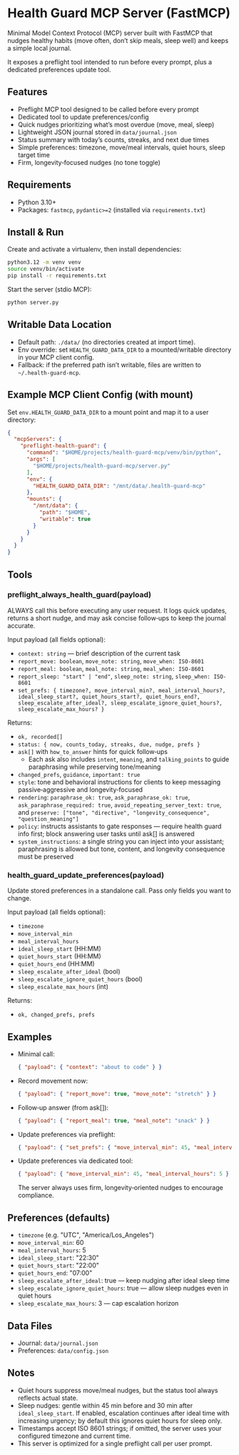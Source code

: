 # Health Guard MCP Server (FastMCP)

Minimal Model Context Protocol (MCP) server built with FastMCP that nudges healthy habits (move often, don’t skip meals, sleep well) and keeps a simple local journal.

It exposes a preflight tool intended to run before every prompt, plus a dedicated preferences update tool.

## Features

- Preflight MCP tool designed to be called before every prompt
- Dedicated tool to update preferences/config
- Quick nudges prioritizing what’s most overdue (move, meal, sleep)
- Lightweight JSON journal stored in `data/journal.json`
- Status summary with today’s counts, streaks, and next due times
- Simple preferences: timezone, move/meal intervals, quiet hours, sleep target time
- Firm, longevity‑focused nudges (no tone toggle)

## Requirements

- Python 3.10+
- Packages: `fastmcp`, `pydantic>=2` (installed via `requirements.txt`)

## Install & Run

Create and activate a virtualenv, then install dependencies:

```bash
python3.12 -m venv venv
source venv/bin/activate
pip install -r requirements.txt
```

Start the server (stdio MCP):

```bash
python server.py
```

## Writable Data Location

- Default path: `./data/` (no directories created at import time).
- Env override: set `HEALTH_GUARD_DATA_DIR` to a mounted/writable directory in your MCP client config.
- Fallback: if the preferred path isn’t writable, files are written to `~/.health-guard-mcp`.

## Example MCP Client Config (with mount)

Set `env.HEALTH_GUARD_DATA_DIR` to a mount point and map it to a user directory:

```json
{
  "mcpServers": {
    "preflight-health-guard": {
      "command": "$HOME/projects/health-guard-mcp/venv/bin/python",
      "args": [
        "$HOME/projects/health-guard-mcp/server.py"
      ],
      "env": {
        "HEALTH_GUARD_DATA_DIR": "/mnt/data/.health-guard-mcp"
      },
      "mounts": {
        "/mnt/data": {
          "path": "$HOME",
          "writable": true
        }
      }
    }
  }
}
```

## Tools

### preflight_always_health_guard(payload)

ALWAYS call this before executing any user request. It logs quick updates, returns a short nudge, and may ask concise follow‑ups to keep the journal accurate.

Input payload (all fields optional):

- `context: string` — brief description of the current task
- `report_move: boolean`, `move_note: string`, `move_when: ISO-8601`
- `report_meal: boolean`, `meal_note: string`, `meal_when: ISO-8601`
- `report_sleep: "start" | "end"`, `sleep_note: string`, `sleep_when: ISO-8601`
- `set_prefs: { timezone?, move_interval_min?, meal_interval_hours?, ideal_sleep_start?, quiet_hours_start?, quiet_hours_end?, sleep_escalate_after_ideal?, sleep_escalate_ignore_quiet_hours?, sleep_escalate_max_hours? }`

Returns:

- `ok, recorded[]`
- `status: { now, counts_today, streaks, due, nudge, prefs }`
- `ask[]` with `how_to_answer` hints for quick follow‑ups
  - Each ask also includes `intent`, `meaning`, and `talking_points` to guide paraphrasing while preserving tone/meaning
- `changed_prefs`, `guidance`, `important: true`
- `style`: tone and behavioral instructions for clients to keep messaging passive‑aggressive and longevity‑focused
- `rendering`: `paraphrase_ok: true`, `ask_paraphrase_ok: true`, `ask_paraphrase_required: true`,
  `avoid_repeating_server_text: true`, and `preserve: ["tone", "directive", "longevity_consequence", "question_meaning"]`
- `policy`: instructs assistants to gate responses — require health guard info first; block answering user tasks until ask[] is answered
- `system_instructions`: a single string you can inject into your assistant; paraphrasing is allowed but tone, content, and longevity consequence must be preserved

### health_guard_update_preferences(payload)

Update stored preferences in a standalone call. Pass only fields you want to change.

Input payload (all fields optional):

- `timezone`
- `move_interval_min`
- `meal_interval_hours`
- `ideal_sleep_start` (HH:MM)
- `quiet_hours_start` (HH:MM)
- `quiet_hours_end` (HH:MM)
- `sleep_escalate_after_ideal` (bool)
- `sleep_escalate_ignore_quiet_hours` (bool)
- `sleep_escalate_max_hours` (int)

Returns:

- `ok, changed_prefs, prefs`

## Examples

- Minimal call:

  ```json
  { "payload": { "context": "about to code" } }
  ```

- Record movement now:

  ```json
  { "payload": { "report_move": true, "move_note": "stretch" } }
  ```

- Follow‑up answer (from ask[]):

  ```json
  { "payload": { "report_meal": true, "meal_note": "snack" } }
  ```

- Update preferences via preflight:

  ```json
  { "payload": { "set_prefs": { "move_interval_min": 45, "meal_interval_hours": 5 } } }
  ```

- Update preferences via dedicated tool:

  ```json
  { "payload": { "move_interval_min": 45, "meal_interval_hours": 5 } }
  ```

  The server always uses firm, longevity‑oriented nudges to encourage compliance.

## Preferences (defaults)

- `timezone` (e.g. "UTC", "America/Los_Angeles")
- `move_interval_min`: 60
- `meal_interval_hours`: 5
- `ideal_sleep_start`: "22:30"
- `quiet_hours_start`: "22:00"
- `quiet_hours_end`: "07:00"
- `sleep_escalate_after_ideal`: true — keep nudging after ideal sleep time
- `sleep_escalate_ignore_quiet_hours`: true — allow sleep nudges even in quiet hours
- `sleep_escalate_max_hours`: 3 — cap escalation horizon

## Data Files

- Journal: `data/journal.json`
- Preferences: `data/config.json`

## Notes

- Quiet hours suppress move/meal nudges, but the status tool always reflects actual state.
- Sleep nudges: gentle within 45 min before and 30 min after `ideal_sleep_start`. If enabled, escalation continues after ideal time with increasing urgency; by default this ignores quiet hours for sleep only.
- Timestamps accept ISO 8601 strings; if omitted, the server uses your configured timezone and current time.
- This server is optimized for a single preflight call per user prompt.

